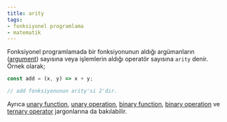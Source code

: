 ```yaml
---
title: arity
tags:
- fonksiyonel programlama
- matematik
---
```


Fonksiyonel programlamada bir fonksiyonunun aldığı argümanların ([argument](/argument)) sayısına veya işlemlerin aldığı operatör sayısına `arity` denir. Örnek olarak;

```js
const add = (x, y) => x + y;

// add fonksiyonunun arity'si 2'dir.
```

Ayrıca [unary function](/unary-function), [unary operation](/unary-operation), [binary function](/binary-function), [binary operation](/binary-operation) ve [ternary operator](/ternary-operator) jargonlarına da bakılabilir.
